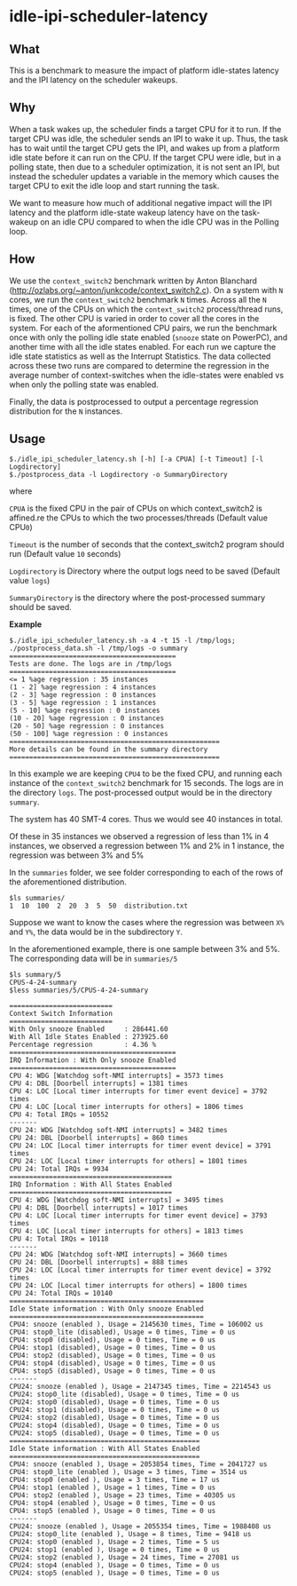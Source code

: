 # idle-ipi-scheduler-latency

## What
This is a benchmark to measure the impact of platform idle-states latency and the IPI latency on the scheduler wakeups.

## Why
When a task wakes up, the scheduler finds a target CPU for it to run. If the target CPU was idle, the scheduler sends an IPI to wake it up. Thus, the task has to wait until the target CPU gets the IPI, and wakes up from a platform idle state before it can run on the CPU.
If the target CPU were idle, but in a polling state, then due to a scheduler optimization, it is  not sent an IPI, but instead the scheduler updates a variable in the memory which causes the target CPU to exit the idle loop and start running the task. 

We want to measure how much of additional negative impact will the IPI latency and the platform idle-state wakeup latency have on the task-wakeup on an idle CPU compared to when the idle CPU was in the Polling loop.

## How

We use the `context_switch2` benchmark written by Anton Blanchard (http://ozlabs.org/~anton/junkcode/context_switch2.c). On a system with `N` cores, 
we run the `context_switch2` benchmark `N` times. Across all the `N` times, one of the CPUs
on which the `context_switch2` process/thread runs, is fixed. The other CPU is varied in order to cover
all the cores in the system. For each of the aformentioned CPU pairs, we run the benchmark once with
only the polling idle state enabled (`snooze` state on PowerPC), and another time with all the idle states enabled. For each run we capture the idle state statistics as well as the Interrupt Statistics. The data collected across these two runs are compared to determine the regression in the average number of context-switches when the idle-states were enabled vs when only the polling state was enabled. 

Finally, the data is postprocessed to output a percentage regression distribution for the `N` instances.

## Usage
```
$./idle_ipi_scheduler_latency.sh [-h] [-a CPUA] [-t Timeout] [-l Logdirectory]
$./postprocess_data -l Logdirectory -o SummaryDirectory 
```

where

`CPUA` is the fixed CPU in the pair of CPUs on which context_switch2 is affined.re the CPUs to which the two  processes/threads (Default value CPU`0`)

`Timeout` is the number of seconds that the context_switch2 program should run (Default value `10` seconds)

`Logdirectory` is Directory where the output logs need to be saved (Default value `logs`)

`SummaryDirectory` is the directory where the post-processed summary should be saved.

**Example**
```
$./idle_ipi_scheduler_latency.sh -a 4 -t 15 -l /tmp/logs; ./postprocess_data.sh -l /tmp/logs -o summary
==========================================
Tests are done. The logs are in /tmp/logs
==========================================
<= 1 %age regression : 35 instances
(1 - 2] %age regression : 4 instances
(2 - 3] %age regression : 0 instances
(3 - 5] %age regression : 1 instances
(5 - 10] %age regression : 0 instances
(10 - 20] %age regression : 0 instances
(20 - 50] %age regression : 0 instances
(50 - 100] %age regression : 0 instances
=====================================================
More details can be found in the summary directory
=====================================================

```

In this example we are keeping `CPU4` to be the fixed CPU, and running each instance of the `context_switch2` benchmark for 15 seconds. The logs are in the directory `logs`. The post-processed output would be in the directory `summary`.

The system has 40 SMT-4 cores. Thus we would see 40 instances in total. 

Of these 
in 35 instances we observed a regression of less than 1%
in  4 instances, we observed a regression between 1% and 2%
in  1 instance, the regression was between 3% and 5%

In the `summaries` folder, we see folder corresponding to each of the rows of the aforementioned distribution.

```
$ls summaries/
1  10  100  2  20  3  5  50  distribution.txt
```

Suppose we want to know the cases where the regression was between `X%` and `Y%`, the data would be in the subdirectory `Y`. 

In the aforementioned example, there is one sample between 3% and 5%. The corresponding data will be in `summaries/5`

```
$ls summary/5
CPUS-4-24-summary
$less summaries/5/CPUS-4-24-summary

==========================
Context Switch Information
==========================
With Only snooze Enabled     : 286441.60
With All Idle States Enabled : 273925.60
Percentage regression        : 4.36 %
==========================================
IRQ Information : With Only snooze Enabled
==========================================
CPU 4: WDG [Watchdog soft-NMI interrupts] = 3573 times
CPU 4: DBL [Doorbell interrupts] = 1381 times
CPU 4: LOC [Local timer interrupts for timer event device] = 3792 times
CPU 4: LOC [Local timer interrupts for others] = 1806 times
CPU 4: Total IRQs = 10552
-------
CPU 24: WDG [Watchdog soft-NMI interrupts] = 3482 times
CPU 24: DBL [Doorbell interrupts] = 860 times
CPU 24: LOC [Local timer interrupts for timer event device] = 3791 times
CPU 24: LOC [Local timer interrupts for others] = 1801 times
CPU 24: Total IRQs = 9934
=========================================
IRQ Information : With All States Enabled
=========================================
CPU 4: WDG [Watchdog soft-NMI interrupts] = 3495 times
CPU 4: DBL [Doorbell interrupts] = 1017 times
CPU 4: LOC [Local timer interrupts for timer event device] = 3793 times
CPU 4: LOC [Local timer interrupts for others] = 1813 times
CPU 4: Total IRQs = 10118
-------
CPU 24: WDG [Watchdog soft-NMI interrupts] = 3660 times
CPU 24: DBL [Doorbell interrupts] = 888 times
CPU 24: LOC [Local timer interrupts for timer event device] = 3792 times
CPU 24: LOC [Local timer interrupts for others] = 1800 times
CPU 24: Total IRQs = 10140
=================================================
Idle State information : With Only snooze Enabled
=================================================
CPU4: snooze (enabled ), Usage = 2145630 times, Time = 106002 us
CPU4: stop0_lite (disabled), Usage = 0 times, Time = 0 us
CPU4: stop0 (disabled), Usage = 0 times, Time = 0 us
CPU4: stop1 (disabled), Usage = 0 times, Time = 0 us
CPU4: stop2 (disabled), Usage = 0 times, Time = 0 us
CPU4: stop4 (disabled), Usage = 0 times, Time = 0 us
CPU4: stop5 (disabled), Usage = 0 times, Time = 0 us
-------
CPU24: snooze (enabled ), Usage = 2147345 times, Time = 2214543 us
CPU24: stop0_lite (disabled), Usage = 0 times, Time = 0 us
CPU24: stop0 (disabled), Usage = 0 times, Time = 0 us
CPU24: stop1 (disabled), Usage = 0 times, Time = 0 us
CPU24: stop2 (disabled), Usage = 0 times, Time = 0 us
CPU24: stop4 (disabled), Usage = 0 times, Time = 0 us
CPU24: stop5 (disabled), Usage = 0 times, Time = 0 us
================================================
Idle State information : With All States Enabled
================================================
CPU4: snooze (enabled ), Usage = 2053854 times, Time = 2041727 us
CPU4: stop0_lite (enabled ), Usage = 3 times, Time = 3514 us
CPU4: stop0 (enabled ), Usage = 3 times, Time = 17 us
CPU4: stop1 (enabled ), Usage = 1 times, Time = 0 us
CPU4: stop2 (enabled ), Usage = 23 times, Time = 40305 us
CPU4: stop4 (enabled ), Usage = 0 times, Time = 0 us
CPU4: stop5 (enabled ), Usage = 0 times, Time = 0 us
-------
CPU24: snooze (enabled ), Usage = 2055354 times, Time = 1988408 us
CPU24: stop0_lite (enabled ), Usage = 8 times, Time = 9418 us
CPU24: stop0 (enabled ), Usage = 2 times, Time = 5 us
CPU24: stop1 (enabled ), Usage = 0 times, Time = 0 us
CPU24: stop2 (enabled ), Usage = 24 times, Time = 27081 us
CPU24: stop4 (enabled ), Usage = 0 times, Time = 0 us
CPU24: stop5 (enabled ), Usage = 0 times, Time = 0 us

```
